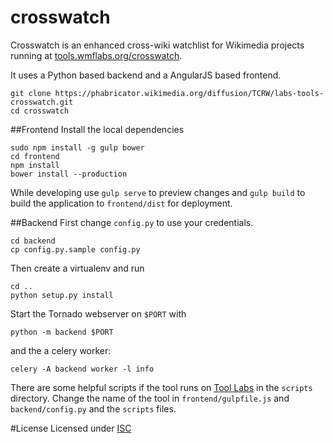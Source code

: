 # crosswatch

Crosswatch is an enhanced cross-wiki watchlist for Wikimedia projects running at
[tools.wmflabs.org/crosswatch](http://tools.wmflabs.org/crosswatch/).

It uses a Python based backend and a AngularJS based frontend.

```
git clone https://phabricator.wikimedia.org/diffusion/TCRW/labs-tools-crosswatch.git
cd crosswatch
```

##Frontend
Install the local dependencies
```
sudo npm install -g gulp bower
cd frontend
npm install
bower install --production
```

While developing use `gulp serve` to preview changes and `gulp build` to
build the application to `frontend/dist` for deployment.

##Backend
First change `config.py` to use your credentials.
```
cd backend
cp config.py.sample config.py
```
Then create a virtualenv and run
```
cd ..
python setup.py install
```

Start the Tornado webserver on `$PORT` with
```
python -m backend $PORT
```
and the a celery worker:
```
celery -A backend worker -l info
```

There are some helpful scripts if the tool runs on [Tool Labs](https://wikitech.wikimedia.org/wiki/Nova_Resource:Tools) in the `scripts`
directory. Change the name of the tool in `frontend/gulpfile.js` and
`backend/config.py` and the `scripts` files.

#License
Licensed under [ISC](https://en.wikipedia.org/w/index.php?title=ISC_license&oldid=653545972)
